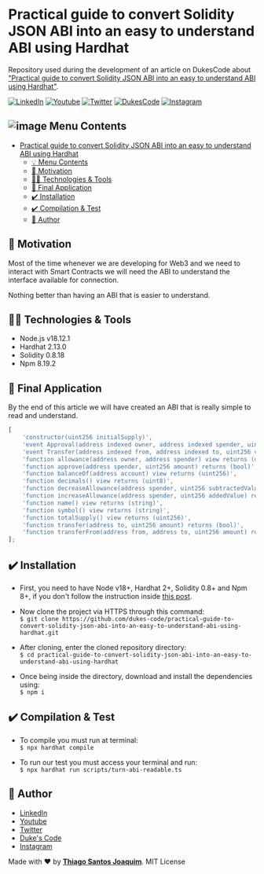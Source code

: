 # Practical guide to convert Solidity JSON ABI into an easy to understand ABI using Hardhat

Repository used during the development of an article on DukesCode about ["Practical guide to convert Solidity JSON ABI into an easy to understand ABI using Hardhat"](https://www.dukescode.com/practical-guide-to-convert-solidity-json-abi-into-an-easy-to-understand-abi-using-hardhat?utm_source=github&utm_medium=readme&ref=github).

[![LinkedIn](https://img.shields.io/static/v1?label=LinkedIn&message=%20&color=blue&logo=LinkedIn&style=flat-square&logoColor=white)](https://www.linkedin.com/in/dukefullstack/)
[![Youtube](https://img.shields.io/static/v1?label=Youtube&message=%20&color=blue&logo=Youtube&style=flat-square&logoColor=white)](https://www.youtube.com/@DukesCode)
[![Twitter](https://img.shields.io/static/v1?label=Twitter&message=%20&color=blue&logo=Twitter&style=flat-square&logoColor=white)](https://twitter.com/dukefullstack)
[![DukesCode](https://img.shields.io/static/v1?label=Duke'sCode&message=%20&color=blue&logo=googlechrome&style=flat-square&logoColor=white)](https://dukescode.com?utm_source=github&utm_medium=readme&ref=github)
[![Instagram](https://img.shields.io/static/v1?label=Instagram&message=%20&color=blue&logo=Instagram&style=flat-square&logoColor=white)](https://www.instagram.com/dukefullstack/)

## ![image](https://github.com/dukefullstack/store-app-castore/blob/assets/assets/octohub.png?raw=true) Menu Contents

- [Practical guide to convert Solidity JSON ABI into an easy to understand ABI using Hardhat](#practical-guide-to-convert-solidity-json-abi-into-an-easy-to-understand-abi-using-hardhat)
  - [:bulb: Menu Contents](#-menu-contents)
  - [:pushpin: Motivation](#pushpin-motivation)
  - [:man_technologist: Technologies & Tools](#man_technologist-technologies--tools)
  - [:iphone: Final Application](#iphone-final-application)
  - [:heavy_check_mark: Installation](#heavy_check_mark-installation)
  - [:heavy_check_mark: Compilation & Test](#heavy_check_mark-compilation--test)
  - [:pencil: Author](#pencil-author)

## :pushpin: Motivation

Most of the time whenever we are developing for Web3 and we need to interact with Smart Contracts we will need the ABI to understand the interface available for connection.

Nothing better than having an ABI that is easier to understand.

## :man_technologist: Technologies & Tools

- Node.js v18.12.1
- Hardhat 2.13.0
- Solidity 0.8.18
- Npm 8.19.2

## :iphone: Final Application

By the end of this article we will have created an ABI that is really simple to read and understand.

```javascript
[
	'constructor(uint256 initialSupply)',
	'event Approval(address indexed owner, address indexed spender, uint256 value)',
	'event Transfer(address indexed from, address indexed to, uint256 value)',
	'function allowance(address owner, address spender) view returns (uint256)',
	'function approve(address spender, uint256 amount) returns (bool)',
	'function balanceOf(address account) view returns (uint256)',
	'function decimals() view returns (uint8)',
	'function decreaseAllowance(address spender, uint256 subtractedValue) returns (bool)',
	'function increaseAllowance(address spender, uint256 addedValue) returns (bool)',
	'function name() view returns (string)',
	'function symbol() view returns (string)',
	'function totalSupply() view returns (uint256)',
	'function transfer(address to, uint256 amount) returns (bool)',
	'function transferFrom(address from, address to, uint256 amount) returns (bool)',
];
```

## :heavy_check_mark: Installation

- First, you need to have Node v18+, Hardhat 2+, Solidity 0.8+ and Npm 8+, if you don't follow the instruction inside [this post](https://www.dukescode.com/a-complete-beginners-guide-to-solidity-part-ii?utm_source=github&utm_medium=readme&ref=github).

- Now clone the project via HTTPS through this command:</br>
  `$ git clone https://github.com/dukes-code/practical-guide-to-convert-solidity-json-abi-into-an-easy-to-understand-abi-using-hardhat.git`

- After cloning, enter the cloned repository directory:</br>
  `$ cd practical-guide-to-convert-solidity-json-abi-into-an-easy-to-understand-abi-using-hardhat`

- Once being inside the directory, download and install the dependencies using:</br>
  `$ npm i`

## :heavy_check_mark: Compilation & Test

- To compile you must run at terminal:</br>
  `$ npx hardhat compile`

- To run our test you must access your terminal and run:</br>
  `$ npx hardhat run scripts/turn-abi-readable.ts`

## :pencil: Author

- <a href="https://www.linkedin.com/in/dukefullstack/" target="_blank">LinkedIn</a>
- <a href="https://www.youtube.com/@DukesCode" target="_blank">Youtube</a>
- <a href="https://twitter.com/dukefullstack" target="_blank">Twitter</a>
- <a href="https://dukescode.com?utm_source=github&utm_medium=readme&ref=github" target="_blank">Duke's Code</a>
- <a href="https://www.instagram.com/dukefullstack/" target="_blank">Instagram</a>

Made with :heart: by <a href="https://www.linkedin.com/in/dukefullstack/">**Thiago Santos Joaquim**</a>. MIT License
